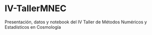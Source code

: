 # IV-TallerMNEC

Presentación, datos y notebook del IV Taller de Métodos Numéricos y Estadísticos en Cosmología
